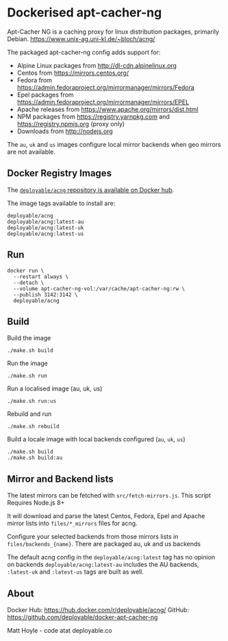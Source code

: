 # Dockerised apt-cacher-ng

Apt-Cacher NG is a caching proxy for linux distribution packages, primarily Debian. https://www.unix-ag.uni-kl.de/~bloch/acng/

The packaged apt-cacher-ng config adds support for:

- Alpine Linux packages from http://dl-cdn.alpinelinux.org
- Centos from https://mirrors.centos.org/
- Fedora from https://admin.fedoraproject.org/mirrormanager/mirrors/Fedora
- Epel packages from https://admin.fedoraproject.org/mirrormanager/mirrors/EPEL
- Apache releases from https://www.apache.org/mirrors/dist.html
- NPM packages from https://registry.yarnpkg.com and https://registry.npmjs.org (proxy only)
- Downloads from http://nodejs.org

The `au`, `uk` and `us` images configure local mirror backends when geo mirrors are not available. 

## Docker Registry Images

The [`deployable/acng` repository is available on Docker hub](https://hub.docker.com/r/deployable/acng/). 

The image tags available to install are:
```
deployable/acng
deployable/acng:latest-au
deployable/acng:latest-uk
deployable/acng:latest-us
```

## Run

```
docker run \
  --restart always \
  --detach \
  --volume apt-cacher-ng-vol:/var/cache/apt-cacher-ng:rw \
  --publish 3142:3142 \
  deployable/acng
```


## Build

Build the image

    ./make.sh build

Run the image

    ./make.sh run

Run a localised image (au, uk, us)

    ./make.sh run:us

Rebuild and run 

    ./make.sh rebuild

Build a locale image with local backends configured (`au`, `uk`, `us`)

    ./make.sh build
    ./make.sh build:au


## Mirror and Backend lists

The latest mirrors can be fetched with `src/fetch-mirrors.js`. This script Requires Node.js 8+ 

It will download and parse the latest Centos, Fedora, Epel and Apache mirror lists into `files/*_mirrors` files for acng.

Configure your selected backends from those mirrors lists in `files/backends_{name}`. 
There are packaged au, uk and us backends

The default acng config in the `deployable/acng:latest` tag has no opinion on backends 
`deployable/acng:latest-au` includes the AU backends, `:latest-uk` and `:latest-us` tags are built as well. 


## About 

Docker Hub: https://hub.docker.com/r/deployable/acng/
GitHub: https://github.com/deployable/docker-apt-cacher-ng

Matt Hoyle - code atat deployable.co

